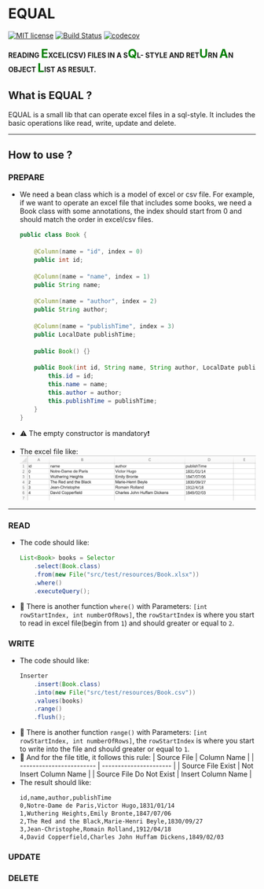 # EQUAL

[![MIT license](http://img.shields.io/badge/license-MIT-brightgreen.svg)]()
[![Build Status](https://github.com/gnahZ-eH/equal/workflows/Java%20CI/badge.svg)](https://github.com/gnahZ-eH/equal/actions)
[![codecov](https://codecov.io/gh/gnahZ-eH/equal/branch/master/graph/badge.svg)](https://codecov.io/gh/gnahZ-eH/equal)

**READING <font color='green' size='5'>E</font>XCEL(CSV) FILES IN A S<font color='green' size='5'>Q</font>L- STYLE AND RET<font color='green' size='5'>U</font>RN <font color='green' size='5'>A</font>N OBJECT <font color='green' size='5'>L</font>IST AS RESULT.**

## What is EQUAL ?
EQUAL is a small lib that can operate excel files in a sql-style. It includes the basic operations like read, write, update and delete.

---

## How to use ?
### PREPARE
- We need a bean class which is a model of excel or csv file. For example, if we want to operate an excel file that includes some books, we need a Book class with some annotations, the index should start from 0 and should match the order in excel/csv files.
    ```java
    public class Book {

        @Column(name = "id", index = 0)
        public int id;

        @Column(name = "name", index = 1)
        public String name;

        @Column(name = "author", index = 2)
        public String author;

        @Column(name = "publishTime", index = 3)
        public LocalDate publishTime;

        public Book() {}

        public Book(int id, String name, String author, LocalDate publishTime) {
            this.id = id;
            this.name = name;
            this.author = author;
            this.publishTime = publishTime;
        }
    }
    ```
- ⚠️ The empty constructor is mandatory❗

- The excel file like:
    ![](./src/test/resources/imgs/Book.png)

---

### READ 
- The code should like:
    ```java
    List<Book> books = Selector
        .select(Book.class)
        .from(new File("src/test/resources/Book.xlsx"))
        .where()
        .executeQuery();
    ```
-  📌 There is another function `where()` with Parameters: `[int rowStartIndex, int numberOfRows]`, the `rowStartIndex` is where you start to read in excel file(begin from `1`) and should greater or equal to `2`.

### WRITE
- The code should like:
    ```java
    Inserter
        .insert(Book.class)
        .into(new File("src/test/resources/Book.csv"))
        .values(books)
        .range()
        .flush();
    ```
-  📌️ There is another function `range()` with Parameters: `[int rowStartIndex, int numberOfRows]`, the `rowStartIndex` is where you start to write into the file and should greater or equal to `1`.
-  📌 And for the file title, it follows this rule:
   | Source File              | Column Name            |
   | ------------------------ | ---------------------- |
   | Source File Exist        | Not Insert Column Name |
   | Source File Do Not Exist | Insert Column Name     |
-  The result should like:
    ```csv
    id,name,author,publishTime
    0,Notre-Dame de Paris,Victor Hugo,1831/01/14
    1,Wuthering Heights,Emily Bronte,1847/07/06
    2,The Red and the Black,Marie-Henri Beyle,1830/09/27
    3,Jean-Christophe,Romain Rolland,1912/04/18
    4,David Copperfield,Charles John Huffam Dickens,1849/02/03
    ```
### UPDATE
### DELETE